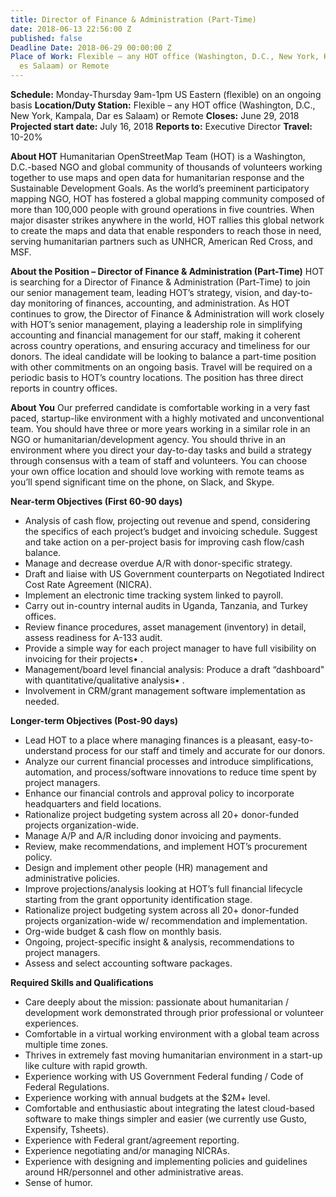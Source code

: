 ```yaml
---
title: Director of Finance & Administration (Part-Time)
date: 2018-06-13 22:56:00 Z
published: false
Deadline Date: 2018-06-29 00:00:00 Z
Place of Work: Flexible – any HOT office (Washington, D.C., New York, Kampala, Dar
  es Salaam) or Remote
---
```


**Schedule:** Monday-Thursday 9am-1pm US Eastern (flexible) on an ongoing basis
**Location/Duty Station:** Flexible – any HOT office (Washington, D.C., New York, Kampala, Dar es Salaam) or Remote
**Closes:** June 29, 2018
**Projected start date:** July 16, 2018
**Reports to:** Executive Director
**Travel:** 10-20%

**About HOT**
Humanitarian OpenStreetMap Team (HOT) is a Washington, D.C.-based NGO and global community of thousands of volunteers working together to use maps and open data for humanitarian response and the Sustainable Development Goals. As the world’s preeminent participatory mapping NGO, HOT has fostered a global mapping community composed of more than 100,000 people with ground operations in five countries. When major disaster strikes anywhere in the world, HOT rallies this global network to create the maps and data that enable responders to reach those in need, serving humanitarian partners such as UNHCR, American Red Cross, and MSF.

**About the Position – Director of Finance & Administration (Part-Time)**
HOT is searching for a Director of Finance & Administration (Part-Time) to join our senior management team, leading HOT’s strategy, vision, and day-to-day monitoring of finances, accounting, and administration. As HOT continues to grow, the Director of Finance & Administration will work closely with HOT’s senior management, playing a leadership role in simplifying accounting and financial management for our staff, making it coherent across country operations, and ensuring accuracy and timeliness for our donors. The ideal candidate will be looking to balance a part-time position with other commitments on an ongoing basis. Travel will be required on a periodic basis to HOT’s country locations. The position has three direct reports in country offices.

**About You**
Our preferred candidate is comfortable working in a very fast paced, startup-like environment with a highly motivated and unconventional team. You should have three or more years working in a similar role in an NGO or humanitarian/development agency. You should thrive in an environment where you direct your day-to-day tasks and build a strategy through consensus with a team of staff and volunteers. You can choose your own office location and should love working with remote teams as you’ll spend significant time on the phone, on Slack, and Skype.

**Near-term Objectives (First 60-90 days)**
* Analysis of cash flow, projecting out revenue and spend, considering the specifics of each project’s budget and invoicing schedule. Suggest and take action on a per-project basis for improving cash flow/cash balance.
* Manage and decrease overdue A/R with donor-specific strategy.
* Draft and liaise with US Government counterparts on Negotiated Indirect Cost Rate Agreement (NICRA).
* Implement an electronic time tracking system linked to payroll.
* Carry out in-country internal audits in Uganda, Tanzania, and Turkey offices.
* Review finance procedures, asset management (inventory) in detail, assess readiness for A-133 audit.
* Provide a simple way for each project manager to have full visibility on invoicing for their projects•	.
* Management/board level financial analysis: Produce a draft “dashboard" with quantitative/qualitative analysis•	.
* Involvement in CRM/grant management software implementation as needed.

**Longer-term Objectives (Post-90 days)**
* Lead HOT to a place where managing finances is a pleasant, easy-to-understand process for our staff and timely and accurate for our donors.
* Analyze our current financial processes and introduce simplifications, automation, and process/software innovations to reduce time spent by project managers.
* Enhance our financial controls and approval policy to incorporate headquarters and field locations.
* Rationalize project budgeting system across all 20+ donor-funded projects organization-wide.
* Manage A/P and A/R including donor invoicing and payments.
* Review, make recommendations, and implement HOT’s procurement policy.
* Design and implement other people (HR) management and administrative policies.
* Improve projections/analysis looking at HOT’s full financial lifecycle starting from the grant opportunity identification stage.
* Rationalize project budgeting system across all 20+ donor-funded projects organization-wide w/ recommendation and implementation.
* Org-wide budget & cash flow on monthly basis.
* Ongoing, project-specific insight & analysis, recommendations to project managers.
* Assess and select accounting software packages.

**Required Skills and Qualifications**
* Care deeply about the mission: passionate about humanitarian / development work demonstrated through prior professional or volunteer experiences.
* Comfortable in a virtual working environment with a global team across multiple time zones.
* Thrives in extremely fast moving humanitarian environment in a start-up like culture with rapid growth.
* Experience working with US Government Federal funding / Code of Federal Regulations.
* Experience working with annual budgets at the $2M+ level.
* Comfortable and enthusiastic about integrating the latest cloud-based software to make things simpler and easier (we currently use Gusto, Expensify, Tsheets).
* Experience with Federal grant/agreement reporting.
* Experience negotiating and/or managing NICRAs.
* Experience with designing and implementing policies and guidelines around HR/personnel and other administrative areas.
* Sense of humor.
